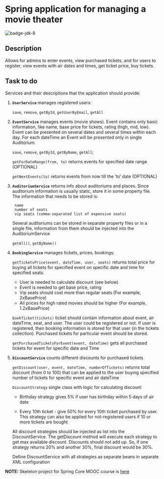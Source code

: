 # Spring application for managing a movie theater
![badge-jdk-8]

## Description
Allows for admins to enter events, view purchased tickets, and for users to register, view events with air dates and times, get ticket price, buy tickets.

## Task to do
Services and their descriptions that the application should provide:

1. **`UserService`** manages registered users:

   `save`, `remove`, `getById`, `getUserByEmail`, `getAll`
2. **`EventService`** manages events (movie shows). Event contains only basic information, like name, base price for tickets, rating (high, mid, low). Event can be presented on several dates and several times within each day. For each dateTime an Event will be presented only in single Auditorium.

   `save`, `remove`, `getById`, `getByName`, `getAll`;
   
   `getForDateRange(from, to)` returns events for specified date range (OPTIONAL)
     
   `getNextEvents(to)` returns events from now till the ‘to’ date (OPTIONAL)
3. **`AuditoriumService`** returns info about auditoriums and places. Since auditorium information is usually static, store it in some property file. The information that needs to be stored is:
   ```
    name
    number of seats
    vip seats (comma-separated list of expensive seats)
   ```   
   Several auditoriums can be stored in separate property files or in a single file, information from them should be injected into the AuditoriumService

   `getAll()`, `getByName()`
4. **`BookingService`** manages tickets, prices, bookings:

   `getTicketsPrice(event, dateTime, user, seats)` returns total price for buying all tickets for specified event on specific date and time for specified seats.
   * User is needed to calculate discount (see below)
   * Event is needed to get base price, rating
   * Vip seats should cost more than regular seats (For example, 2xBasePrice)
   * All prices for high rated movies should be higher (For example, 1.2xBasePrice)
  
   `bookTicket(tickets)` ticket should contain information about event, air dateTime, seat, and user. The user could be registered or not. If user is registered, then booking information is stored for that user (in the tickets collection). Purchased tickets for particular event should be stored.
   
   `getPurchasedTicketsForEvent(event, dateTime)` gets all purchased tickets for event for specific date and Time
5. **`DiscountService`** counts different discounts for purchased tickets

   `getDiscount(user, event, dateTime, numberOfTickets)` returns total discount (from 0 to 100) that can be applied to the user buying specified number of tickets for specific event and air dateTime
   
   `DiscountStrategy` single class with logic for calculating discount
   
   * Birthday strategy gives 5% if user has birthday within 5 days of air date
   
   * Every 10th ticket - give 50% for every 10th ticket purchased by user. This strategy can also be applied for not-registered users if 10 or more tickets are bought
   
   All discount strategies should be injected as list into the DiscountService. The getDiscount method will execute each strategy to get max available discount. Discounts should not add up. So, if one strategy returns 20% and another 30%, final discount would be 30%.
   
   Define DiscountService with all strategies as separate beans in separate XML configuration
   
**NOTE:** Skeleton project for Spring Core MOOC course is [here]

[here]: https://git.epam.com/yuriy_tkach/spring-core-hometask-skeleton/wikis/home
[badge-jdk-8]: https://img.shields.io/badge/jdk-8-yellow.svg "JDK-8"